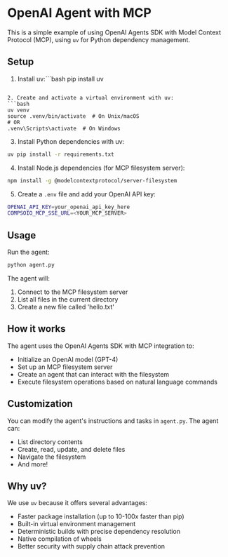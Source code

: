 # OpenAI Agent with MCP

This is a simple example of using OpenAI Agents SDK with Model Context Protocol (MCP), using `uv` for Python dependency management.

## Setup

1. Install uv:```bash
pip install uv
```

2. Create and activate a virtual environment with uv:
```bash
uv venv
source .venv/bin/activate  # On Unix/macOS
# OR
.venv\Scripts\activate  # On Windows
```

3. Install Python dependencies with uv:
```bash
uv pip install -r requirements.txt
```

4. Install Node.js dependencies (for MCP filesystem server):
```bash
npm install -g @modelcontextprotocol/server-filesystem
```

5. Create a `.env` file and add your OpenAI API key:
```bash
OPENAI_API_KEY=your_openai_api_key_here
COMPSOIO_MCP_SSE_URL=<YOUR_MCP_SERVER>
```

## Usage

Run the agent:
```bash
python agent.py
```

The agent will:
1. Connect to the MCP filesystem server
2. List all files in the current directory
3. Create a new file called 'hello.txt'

## How it works

The agent uses the OpenAI Agents SDK with MCP integration to:
- Initialize an OpenAI model (GPT-4)
- Set up an MCP filesystem server
- Create an agent that can interact with the filesystem
- Execute filesystem operations based on natural language commands

## Customization

You can modify the agent's instructions and tasks in `agent.py`. The agent can:
- List directory contents
- Create, read, update, and delete files
- Navigate the filesystem
- And more!

## Why uv?

We use `uv` because it offers several advantages:
- Faster package installation (up to 10-100x faster than pip)
- Built-in virtual environment management
- Deterministic builds with precise dependency resolution
- Native compilation of wheels
- Better security with supply chain attack prevention 
